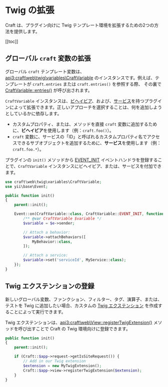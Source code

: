 # Twig の拡張

Craft は、プラグイン向けに Twig テンプレート環境を拡張するための2つの方法を提供します。

[[toc]]

## グローバル `craft` 変数の拡張

グローバル `craft` テンプレート変数は、<api3:craft\web\twig\variables\CraftVariable> のインスタンスです。例えば、テンプレートが `craft.entries` または `craft.entries()` を参照する際、 その裏で [CraftVariable::entries()](api3:craft\web\twig\variables\CraftVariable::entries()) が呼び出されます。

`CraftVariable` インスタンスは、[ビヘイビア](https://www.yiiframework.com/doc/guide/2.0/en/concept-behaviors)、および、[サービス](https://www.yiiframework.com/doc/guide/2.0/en/concept-service-locator)を持つプラグインによって拡張できます。正しいアプローチを選択することは、何を追加しようとしているかに依存します。

- カスタムプロパティ、または、メソッドを直接 `craft` 変数に追加するために、**ビヘイビア**を使用します（例：`craft.foo()`）。
- `craft` 変数に、サービスの「ID」と呼ばれるカスタムプロパティ名でアクセスできるサブオブジェクトを追加するために、**サービス**を使用します（例：`craft.foo.*`）。

プラグインの `init()` メソッドから [EVENT_INIT](api3:craft\web\twig\variables\CraftVariable::EVENT_INIT) イベントハンドラを登録することで、`CraftVariable` インスタンスにビヘイビア、または、サービスを付加できます。

```php
use craft\web\twig\variables\CraftVariable;
use yii\base\Event;

public function init()
{
    parent::init();

    Event::on(CraftVariable::class, CraftVariable::EVENT_INIT, function(Event $e) {
        /** @var CraftVariable $variable */
        $variable = $e->sender;

        // Attach a behavior:
        $variable->attachBehaviors([
            MyBehavior::class,
        ]);

        // Attach a service:
        $variable->set('serviceId', MyService::class);
    });
}
```

## Twig エクステンションの登録

新しいグローバル変数、ファンクション、フィルター、タグ、演算子、または、テストを Twig に追加したい場合、カスタムの [Twig エクステンション](https://twig.symfony.com/doc/2.x/advanced.html#creating-an-extension) を作成することによって実行できます。

Twig エクステンションは、<api3:craft\web\View::registerTwigExtension()> メソッドを呼び出すことで Craft の Twig 環境向けに登録できます。

```php
public function init()
{
    parent::init();

    if (Craft::$app->request->getIsSiteRequest()) {
        // Add in our Twig extension
        $extension = new MyTwigExtension();
        Craft::$app->view->registerTwigExtension($extension);
    }
}
```
